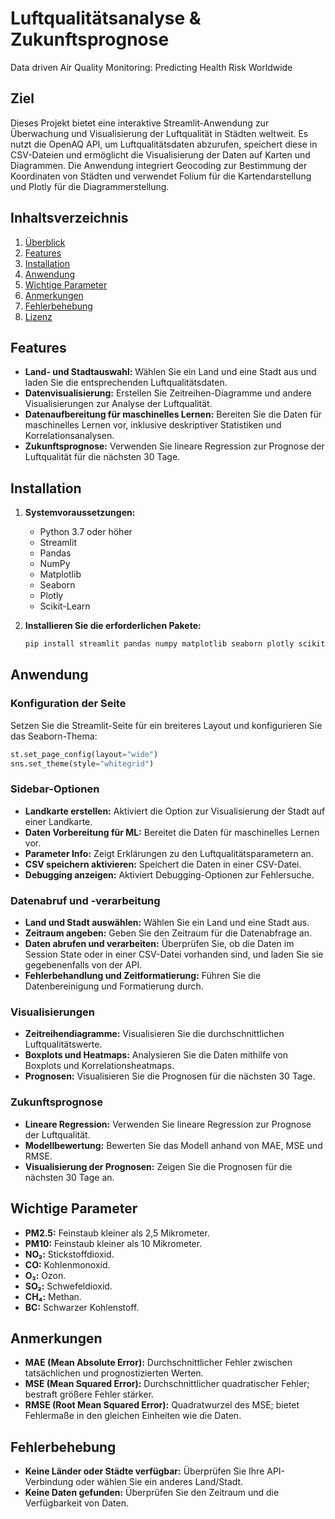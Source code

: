 
# Luftqualitätsanalyse & Zukunftsprognose
Data driven Air Quality Monitoring: Predicting Health Risk Worldwide

## Ziel

Dieses Projekt bietet eine interaktive Streamlit-Anwendung zur Überwachung und Visualisierung der Luftqualität in Städten weltweit. Es nutzt die OpenAQ API, um Luftqualitätsdaten abzurufen, speichert diese in CSV-Dateien und ermöglicht die Visualisierung der Daten auf Karten und Diagrammen. Die Anwendung integriert Geocoding zur Bestimmung der Koordinaten von Städten und verwendet Folium für die Kartendarstellung und Plotly für die Diagrammerstellung.


## Inhaltsverzeichnis

1. [Überblick](#überblick)
2. [Features](#features)
3. [Installation](#installation)
4. [Anwendung](#anwendung)
5. [Wichtige Parameter](#wichtige-parameter)
6. [Anmerkungen](#anmerkungen)
7. [Fehlerbehebung](#fehlerbehebung)
8. [Lizenz](#lizenz)

## Features

- **Land- und Stadtauswahl:** Wählen Sie ein Land und eine Stadt aus und laden Sie die entsprechenden Luftqualitätsdaten.
- **Datenvisualisierung:** Erstellen Sie Zeitreihen-Diagramme und andere Visualisierungen zur Analyse der Luftqualität.
- **Datenaufbereitung für maschinelles Lernen:** Bereiten Sie die Daten für maschinelles Lernen vor, inklusive deskriptiver Statistiken und Korrelationsanalysen.
- **Zukunftsprognose:** Verwenden Sie lineare Regression zur Prognose der Luftqualität für die nächsten 30 Tage.

## Installation

1. **Systemvoraussetzungen:**
   - Python 3.7 oder höher
   - Streamlit
   - Pandas
   - NumPy
   - Matplotlib
   - Seaborn
   - Plotly
   - Scikit-Learn

2. **Installieren Sie die erforderlichen Pakete:**

   ```bash
   pip install streamlit pandas numpy matplotlib seaborn plotly scikit-learn folium
   ```

## Anwendung

### Konfiguration der Seite

Setzen Sie die Streamlit-Seite für ein breiteres Layout und konfigurieren Sie das Seaborn-Thema:

```python
st.set_page_config(layout="wide")
sns.set_theme(style="whitegrid")
```

### Sidebar-Optionen

- **Landkarte erstellen:** Aktiviert die Option zur Visualisierung der Stadt auf einer Landkarte.
- **Daten Vorbereitung für ML:** Bereitet die Daten für maschinelles Lernen vor.
- **Parameter Info:** Zeigt Erklärungen zu den Luftqualitätsparametern an.
- **CSV speichern aktivieren:** Speichert die Daten in einer CSV-Datei.
- **Debugging anzeigen:** Aktiviert Debugging-Optionen zur Fehlersuche.

### Datenabruf und -verarbeitung

- **Land und Stadt auswählen:** Wählen Sie ein Land und eine Stadt aus.
- **Zeitraum angeben:** Geben Sie den Zeitraum für die Datenabfrage an.
- **Daten abrufen und verarbeiten:** Überprüfen Sie, ob die Daten im Session State oder in einer CSV-Datei vorhanden sind, und laden Sie sie gegebenenfalls von der API.
- **Fehlerbehandlung und Zeitformatierung:** Führen Sie die Datenbereinigung und Formatierung durch.

### Visualisierungen

- **Zeitreihendiagramme:** Visualisieren Sie die durchschnittlichen Luftqualitätswerte.
- **Boxplots und Heatmaps:** Analysieren Sie die Daten mithilfe von Boxplots und Korrelationsheatmaps.
- **Prognosen:** Visualisieren Sie die Prognosen für die nächsten 30 Tage.

### Zukunftsprognose

- **Lineare Regression:** Verwenden Sie lineare Regression zur Prognose der Luftqualität.
- **Modellbewertung:** Bewerten Sie das Modell anhand von MAE, MSE und RMSE.
- **Visualisierung der Prognosen:** Zeigen Sie die Prognosen für die nächsten 30 Tage an.

## Wichtige Parameter

- **PM2.5:** Feinstaub kleiner als 2,5 Mikrometer.
- **PM10:** Feinstaub kleiner als 10 Mikrometer.
- **NO₂:** Stickstoffdioxid.
- **CO:** Kohlenmonoxid.
- **O₃:** Ozon.
- **SO₂:** Schwefeldioxid.
- **CH₄:** Methan.
- **BC:** Schwarzer Kohlenstoff.

## Anmerkungen

- **MAE (Mean Absolute Error):** Durchschnittlicher Fehler zwischen tatsächlichen und prognostizierten Werten.
- **MSE (Mean Squared Error):** Durchschnittlicher quadratischer Fehler; bestraft größere Fehler stärker.
- **RMSE (Root Mean Squared Error):** Quadratwurzel des MSE; bietet Fehlermaße in den gleichen Einheiten wie die Daten.

## Fehlerbehebung

- **Keine Länder oder Städte verfügbar:** Überprüfen Sie Ihre API-Verbindung oder wählen Sie ein anderes Land/Stadt.
- **Keine Daten gefunden:** Überprüfen Sie den Zeitraum und die Verfügbarkeit von Daten.
